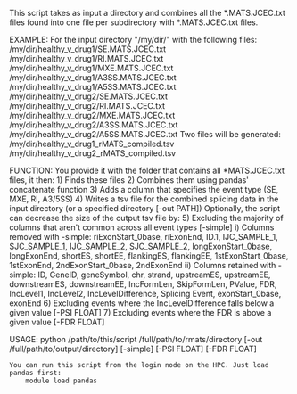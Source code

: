 This script takes as input a directory and combines all the *.MATS.JCEC.txt files found into one file per subdirectory with *.MATS.JCEC.txt files.

EXAMPLE:
	For the input directory "/my/dir/" with the following files:
		/my/dir/healthy_v_drug1/SE.MATS.JCEC.txt
		/my/dir/healthy_v_drug1/RI.MATS.JCEC.txt
		/my/dir/healthy_v_drug1/MXE.MATS.JCEC.txt
		/my/dir/healthy_v_drug1/A3SS.MATS.JCEC.txt
		/my/dir/healthy_v_drug1/A5SS.MATS.JCEC.txt
		/my/dir/healthy_v_drug2/SE.MATS.JCEC.txt
		/my/dir/healthy_v_drug2/RI.MATS.JCEC.txt
		/my/dir/healthy_v_drug2/MXE.MATS.JCEC.txt
		/my/dir/healthy_v_drug2/A3SS.MATS.JCEC.txt
		/my/dir/healthy_v_drug2/A5SS.MATS.JCEC.txt
	Two files will be generated:
		/my/dir/healthy_v_drug1_rMATS_compiled.tsv
		/my/dir/healthy_v_drug2_rMATS_compiled.tsv

FUNCTION:
	You provide it with the folder that contains all *MATS.JCEC.txt files, it then:
		1) Finds these files
		2) Combines them using pandas' concatenate function
		3) Adds a column that specifies the event type (SE, MXE, RI, A3/5SS)
		4) Writes a tsv file for the combined splicing data in the input directory (or a specified directory [-out PATH])
	Optionally, the script can decrease the size of the output tsv file by:
		5) Excluding the majority of columns that aren't common across all event types [-simple]
		  i) Columns removed with -simple:
			riExonStart_0base, riExonEnd, ID.1, IJC_SAMPLE_1, SJC_SAMPLE_1, IJC_SAMPLE_2, SJC_SAMPLE_2, longExonStart_0base, longExonEnd, shortES, shortEE, flankingES, flankingEE, 1stExonStart_0base, 1stExonEnd, 2ndExonStart_0base, 2ndExonEnd
		  ii) Columns retained with -simple:
			ID, GeneID, geneSymbol, chr, strand, upstreamES, upstreamEE, downstreamES, downstreamEE, IncFormLen, SkipFormLen, PValue, FDR, IncLevel1, IncLevel2, IncLevelDifference, Splicing Event, exonStart_0base, exonEnd
		6) Excluding events where the IncLevelDifference falls below a given value [-PSI FLOAT]
		7) Excluding events where the FDR is above a given value [-FDR FLOAT]

USAGE:
	python /path/to/this/script /full/path/to/rmats/directory [-out /full/path/to/output/directory] [-simple] [-PSI FLOAT] [-FDR FLOAT]

	You can run this script from the login node on the HPC. Just load pandas first:
		module load pandas
